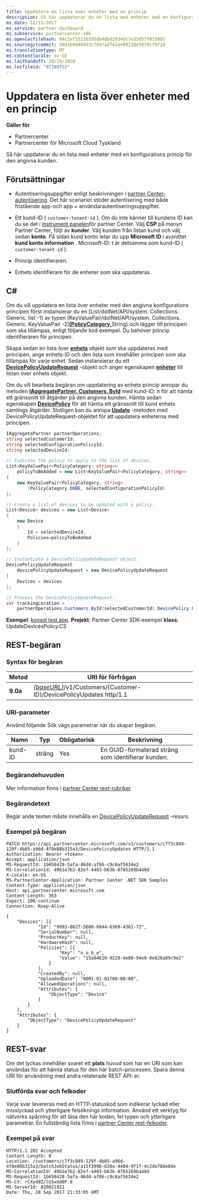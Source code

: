 ```yaml
---
title: Uppdatera en lista över enheter med en princip
description: Så här uppdaterar du en lista med enheter med en konfigurations princip för den angivna kunden.
ms.date: 12/15/2017
ms.service: partner-dashboard
ms.subservice: partnercenter-sdk
ms.openlocfilehash: 04c2ef33116335db40bd2934dc7e33d57f015097
ms.sourcegitcommit: 30d1b9d48453c7697a2f42ee09138e507dcf9f2d
ms.translationtype: MT
ms.contentlocale: sv-SE
ms.lasthandoff: 10/19/2020
ms.locfileid: "97769753"
---
```

# <a name="update-a-list-of-devices-with-a-policy"></a>Uppdatera en lista över enheter med en princip

**Gäller för**

- Partnercenter
- Partnercenter för Microsoft Cloud Tyskland

Så här uppdaterar du en lista med enheter med en konfigurations princip för den angivna kunden.

## <a name="prerequisites"></a>Förutsättningar

- Autentiseringsuppgifter enligt beskrivningen i [partner Center-autentisering](partner-center-authentication.md). Det här scenariot stöder autentisering med både fristående app-och app + användarautentiseringsuppgifter.

- Ett kund-ID ( `customer-tenant-id` ). Om du inte känner till kundens ID kan du se det i [instrument panelen](https://partner.microsoft.com/dashboard)för partner Center. Välj **CSP** på menyn Partner Center, följt av **kunder**. Välj kunden från listan kund och välj sedan **konto**. På sidan kund konto letar du upp **Microsoft ID** i avsnittet **kund konto information** . Microsoft-ID: t är detsamma som kund-ID ( `customer-tenant-id` ).

- Princip identifieraren.

- Enhets identifierare för de enheter som ska uppdateras.

## <a name="c"></a>C\#

Om du vill uppdatera en lista över enheter med den angivna konfigurations principen först instansierar du en [List/dotNet/API/system. Collections. Generic. list -1) av typen [KeyValuePair/dotNet/API/system. Collections. Generic. KeyValuePair -2)[**(PolicyCategory,**](/dotnet/api/microsoft.store.partnercenter.models.devicesdeployment.policycategory)String) och lägger till principen som ska tillämpas, enligt följande kod exempel. Du behöver princip identifieraren för principen.

Skapa sedan en lista över [**enhets**](/dotnet/api/microsoft.store.partnercenter.models.devicesdeployment.device) objekt som ska uppdateras med principen, ange enhets-ID och den lista som innehåller principen som ska tillämpas för varje enhet. Sedan instansierar du ett [**DevicePolicyUpdateRequest**](/dotnet/api/microsoft.store.partnercenter.models.devicesdeployment.devicepolicyupdaterequest) -objekt och anger egenskapen [**enheter**](/dotnet/api/microsoft.store.partnercenter.models.devicesdeployment.devicebatchcreationrequest.devices) till listan över enhets objekt.

Om du vill bearbeta begäran om uppdatering av enhets princip anropar du metoden [**IAggregatePartner. Customers. ById**](/dotnet/api/microsoft.store.partnercenter.customers.icustomercollection.byid) med kund-ID: n för att hämta ett gränssnitt till åtgärder på den angivna kunden. Hämta sedan egenskapen [**DevicePolicy**](/dotnet/api/microsoft.store.partnercenter.customers.icustomer.devicepolicy) för att hämta ett gränssnitt till kund enhets samlings åtgärder. Slutligen kan du anropa [**Update**](/dotnet/api/microsoft.store.partnercenter.devicesdeployment.icustomerdevicecollection.update) -metoden med DevicePolicyUpdateRequest-objektet för att uppdatera enheterna med principen.

``` csharp
IAggregatePartner partnerOperations;
string selectedCustomerId;
string selectedConfigurationPolicyId;
string selectedDeviceId;

// Indicate the policy to apply to the list of devices.
List<KeyValuePair<PolicyCategory, string>>
    policyToBeAdded = new List<KeyValuePair<PolicyCategory, string>>
{
    new KeyValuePair<PolicyCategory, string>
        (PolicyCategory.OOBE, selectedConfigurationPolicyId)
};

// Create a list of devices to be updated with a policy.
List<Device> devices = new List<Device>
{
    new Device
    {
        Id = selectedDeviceId,
        Policies=policyToBeAdded
    }
};

// Instantiate a DevicePolicyUpdateRequest object.
DevicePolicyUpdateRequest
    devicePolicyUpdateRequest = new DevicePolicyUpdateRequest
{
    Devices = devices
};

// Process the DevicePolicyUpdateRequest.
var trackingLocation =
    partnerOperations.Customers.ById(selectedCustomerId).DevicePolicy.Update(devicePolicyUpdateRequest);
```

**Exempel**: [konsol test app](console-test-app.md). **Projekt**: Partner Center SDK-exempel **klass**: UpdateDevicesPolicy.CS

## <a name="rest-request"></a>REST-begäran

### <a name="request-syntax"></a>Syntax för begäran

| Metod    | URI för förfrågan                                                                                         |
|-----------|-----------------------------------------------------------------------------------------------------|
| **9.0a** | [*{baseURL}*](partner-center-rest-urls.md)/v1/Customers/{Customer-ID}/DevicePolicyUpdates http/1.1 |

### <a name="uri-parameter"></a>URI-parameter

Använd följande Sök vägs parametrar när du skapar begäran.

| Namn        | Typ   | Obligatorisk | Beskrivning                                           |
|-------------|--------|----------|-------------------------------------------------------|
| kund-ID | sträng | Yes      | En GUID-formaterad sträng som identifierar kunden. |

### <a name="request-headers"></a>Begärandehuvuden

Mer information finns i [partner Center rest-rubriker](headers.md).

### <a name="request-body"></a>Begärandetext

Begär ande texten måste innehålla en [DevicePolicyUpdateRequest](device-deployment-resources.md#devicepolicyupdaterequest) -resurs.

### <a name="request-example"></a>Exempel på begäran

```http
PATCH https://api.partnercenter.microsoft.com/v1/customers/c7f3c849-129f-4b85-a96d-4f8e88b315a3/DevicePolicyUpdates HTTP/1.1
Authorization: Bearer <token>
Accept: application/json
MS-RequestId: 1b658428-5afa-46d4-af86-c9c6af5634e2
MS-CorrelationId: 49b1e7b2-82e7-4403-b63b-8765269b448d
X-Locale: en-US
MS-PartnerCenter-Application: Partner Center .NET SDK Samples
Content-Type: application/json
Host: api.partnercenter.microsoft.com
Content-Length: 363
Expect: 100-continue
Connection: Keep-Alive

{
    "Devices": [{
            "Id": "9993-8627-3608-6844-6369-4361-72",
            "SerialNumber": null,
            "ProductKey": null,
            "HardwareHash": null,
            "Policies": [{
                    "Key": "o_o_b_e",
                    "Value": "15a04610-9229-4e80-94e0-0e826a09c9e2"
                }
            ],
            "CreatedBy": null,
            "UploadedDate": "0001-01-01T00:00:00",
            "AllowedOperations": null,
            "Attributes": {
                "ObjectType": "Device"
            }
        }
    ],
    "Attributes": {
        "ObjectType": "DevicePolicyUpdateRequest"
    }
}
```

## <a name="rest-response"></a>REST-svar

Om det lyckas innehåller svaret ett **plats** huvud som har en URI som kan användas för att hämta status för den här batch-processen. Spara denna URI för användning med andra relaterade REST API: er.

### <a name="response-success-and-error-codes"></a>Slutförda svar och felkoder

Varje svar levereras med en HTTP-statuskod som indikerar lyckad eller misslyckad och ytterligare felsöknings information. Använd ett verktyg för nätverks spårning för att läsa den här koden, fel typen och ytterligare parametrar. En fullständig lista finns i [partner Center rest-felkoder](error-codes.md).

### <a name="response-example"></a>Exempel på svar

```http
HTTP/1.1 202 Accepted
Content-Length: 0
Location: /customers/c7f3c849-129f-4b85-a96d-4f8e88b315a3/batchJobStatus/a15f3996-620a-4404-9f1f-4c2de78de0de
MS-CorrelationId: 49b1e7b2-82e7-4403-b63b-8765269b448d
MS-RequestId: 1b658428-5afa-46d4-af86-c9c6af5634e2
MS-CV: rCXyd8Z/lUSxUd0P.0
MS-ServerId: 020021921
Date: Thu, 28 Sep 2017 21:33:05 GMT
```
